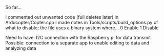 So far...

I commented out unwanted code (full deletes later) in Arducopter/Copter.cpp
I made notes in Tools/scripts/build_options.py of what to disable; the file uses a binary system where...
    0 Enable
    1 Disable

Need to have:
    I2C connection with the Raspberry pi for data transmit
    Possible: connection to a separate app to enable editing to data and analyzing data